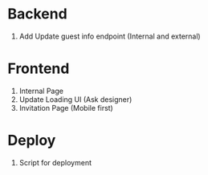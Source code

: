 # Backend

1. Add Update guest info endpoint (Internal and external)

# Frontend

1. Internal Page
2. Update Loading UI (Ask designer)
3. Invitation Page (Mobile first)

# Deploy

1. Script for deployment
